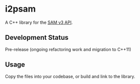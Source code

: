 # i2psam

A C++ library for the [SAM v3 API](https://geti2p.net/en/docs/api/samv3).

## Development Status

Pre-release (ongoing refactoring work and migration to C++11)

## Usage

Copy the files into your codebase, or build and link to the library.

